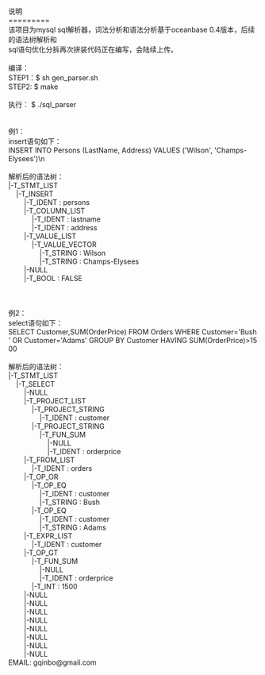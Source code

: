 <BODY style="MARGIN: 10px"><DIV>
<DIV>﻿说明</DIV>
<DIV>=========</DIV>
<DIV>该项目为mysql&nbsp;sql解析器，词法分析和语法分析基于oceanbase&nbsp;0.4版本，后续的语法树解析和</DIV>
<DIV>sql语句优化分拆再次拼装代码正在编写，会陆续上传。</DIV>
<DIV>&nbsp;</DIV>
<DIV>编译：</DIV>
<DIV>STEP1：$&nbsp;sh&nbsp;gen_parser.sh</DIV>
<DIV>STEP2:&nbsp;$&nbsp;make</DIV>
<DIV>&nbsp;</DIV>
<DIV>执行：&nbsp;$&nbsp;./sql_parser</DIV>
<DIV>&nbsp;</DIV>
<DIV>&nbsp;</DIV>
<DIV>例1：</DIV>
<DIV>insert语句如下：</DIV>
<DIV>INSERT&nbsp;INTO&nbsp;Persons&nbsp;(LastName,&nbsp;Address)&nbsp;VALUES&nbsp;('Wilson',&nbsp;'Champs-Elysees')\n</DIV>
<DIV>&nbsp;</DIV>
<DIV>解析后的语法树：</DIV>
<DIV>|-T_STMT_LIST</DIV>
<DIV>&nbsp;&nbsp;&nbsp;&nbsp;|-T_INSERT</DIV>
<DIV>&nbsp;&nbsp;&nbsp;&nbsp;&nbsp;&nbsp;&nbsp;&nbsp;|-T_IDENT&nbsp;:&nbsp;persons</DIV>
<DIV>&nbsp;&nbsp;&nbsp;&nbsp;&nbsp;&nbsp;&nbsp;&nbsp;|-T_COLUMN_LIST</DIV>
<DIV>&nbsp;&nbsp;&nbsp;&nbsp;&nbsp;&nbsp;&nbsp;&nbsp;&nbsp;&nbsp;&nbsp;&nbsp;|-T_IDENT&nbsp;:&nbsp;lastname</DIV>
<DIV>&nbsp;&nbsp;&nbsp;&nbsp;&nbsp;&nbsp;&nbsp;&nbsp;&nbsp;&nbsp;&nbsp;&nbsp;|-T_IDENT&nbsp;:&nbsp;address</DIV>
<DIV>&nbsp;&nbsp;&nbsp;&nbsp;&nbsp;&nbsp;&nbsp;&nbsp;|-T_VALUE_LIST</DIV>
<DIV>&nbsp;&nbsp;&nbsp;&nbsp;&nbsp;&nbsp;&nbsp;&nbsp;&nbsp;&nbsp;&nbsp;&nbsp;|-T_VALUE_VECTOR</DIV>
<DIV>&nbsp;&nbsp;&nbsp;&nbsp;&nbsp;&nbsp;&nbsp;&nbsp;&nbsp;&nbsp;&nbsp;&nbsp;&nbsp;&nbsp;&nbsp;&nbsp;|-T_STRING&nbsp;:&nbsp;Wilson</DIV>
<DIV>&nbsp;&nbsp;&nbsp;&nbsp;&nbsp;&nbsp;&nbsp;&nbsp;&nbsp;&nbsp;&nbsp;&nbsp;&nbsp;&nbsp;&nbsp;&nbsp;|-T_STRING&nbsp;:&nbsp;Champs-Elysees</DIV>
<DIV>&nbsp;&nbsp;&nbsp;&nbsp;&nbsp;&nbsp;&nbsp;&nbsp;|-NULL</DIV>
<DIV>&nbsp;&nbsp;&nbsp;&nbsp;&nbsp;&nbsp;&nbsp;&nbsp;|-T_BOOL&nbsp;:&nbsp;FALSE</DIV>
<DIV>&nbsp;</DIV>
<DIV>&nbsp;</DIV>
<DIV>&nbsp;</DIV>
<DIV></DIV>

<BODY style="MARGIN: 10px"><DIV>
<DIV>例2：</DIV>
<DIV>select语句如下： </DIV>
<DIV>SELECT&nbsp;Customer,SUM(OrderPrice)&nbsp;FROM&nbsp;Orders&nbsp;WHERE&nbsp;Customer='Bush'&nbsp;OR&nbsp;Customer='Adams'&nbsp;GROUP&nbsp;BY&nbsp;Customer&nbsp;HAVING&nbsp;SUM(OrderPrice)&gt;1500</DIV>
<DIV>&nbsp;</DIV>
<DIV>解析后的语法树：</DIV>
<DIV>|-T_STMT_LIST</DIV>
<DIV>&nbsp;&nbsp;&nbsp;&nbsp;|-T_SELECT</DIV>
<DIV>&nbsp;&nbsp;&nbsp;&nbsp;&nbsp;&nbsp;&nbsp;&nbsp;|-NULL</DIV>
<DIV>&nbsp;&nbsp;&nbsp;&nbsp;&nbsp;&nbsp;&nbsp;&nbsp;|-T_PROJECT_LIST</DIV>
<DIV>&nbsp;&nbsp;&nbsp;&nbsp;&nbsp;&nbsp;&nbsp;&nbsp;&nbsp;&nbsp;&nbsp;&nbsp;|-T_PROJECT_STRING</DIV>
<DIV>&nbsp;&nbsp;&nbsp;&nbsp;&nbsp;&nbsp;&nbsp;&nbsp;&nbsp;&nbsp;&nbsp;&nbsp;&nbsp;&nbsp;&nbsp;&nbsp;|-T_IDENT&nbsp;:&nbsp;customer</DIV>
<DIV>&nbsp;&nbsp;&nbsp;&nbsp;&nbsp;&nbsp;&nbsp;&nbsp;&nbsp;&nbsp;&nbsp;&nbsp;|-T_PROJECT_STRING</DIV>
<DIV>&nbsp;&nbsp;&nbsp;&nbsp;&nbsp;&nbsp;&nbsp;&nbsp;&nbsp;&nbsp;&nbsp;&nbsp;&nbsp;&nbsp;&nbsp;&nbsp;|-T_FUN_SUM</DIV>
<DIV>&nbsp;&nbsp;&nbsp;&nbsp;&nbsp;&nbsp;&nbsp;&nbsp;&nbsp;&nbsp;&nbsp;&nbsp;&nbsp;&nbsp;&nbsp;&nbsp;&nbsp;&nbsp;&nbsp;&nbsp;|-NULL</DIV>
<DIV>&nbsp;&nbsp;&nbsp;&nbsp;&nbsp;&nbsp;&nbsp;&nbsp;&nbsp;&nbsp;&nbsp;&nbsp;&nbsp;&nbsp;&nbsp;&nbsp;&nbsp;&nbsp;&nbsp;&nbsp;|-T_IDENT&nbsp;:&nbsp;orderprice</DIV>
<DIV>&nbsp;&nbsp;&nbsp;&nbsp;&nbsp;&nbsp;&nbsp;&nbsp;|-T_FROM_LIST</DIV>
<DIV>&nbsp;&nbsp;&nbsp;&nbsp;&nbsp;&nbsp;&nbsp;&nbsp;&nbsp;&nbsp;&nbsp;&nbsp;|-T_IDENT&nbsp;:&nbsp;orders</DIV>
<DIV>&nbsp;&nbsp;&nbsp;&nbsp;&nbsp;&nbsp;&nbsp;&nbsp;|-T_OP_OR</DIV>
<DIV>&nbsp;&nbsp;&nbsp;&nbsp;&nbsp;&nbsp;&nbsp;&nbsp;&nbsp;&nbsp;&nbsp;&nbsp;|-T_OP_EQ</DIV>
<DIV>&nbsp;&nbsp;&nbsp;&nbsp;&nbsp;&nbsp;&nbsp;&nbsp;&nbsp;&nbsp;&nbsp;&nbsp;&nbsp;&nbsp;&nbsp;&nbsp;|-T_IDENT&nbsp;:&nbsp;customer</DIV>
<DIV>&nbsp;&nbsp;&nbsp;&nbsp;&nbsp;&nbsp;&nbsp;&nbsp;&nbsp;&nbsp;&nbsp;&nbsp;&nbsp;&nbsp;&nbsp;&nbsp;|-T_STRING&nbsp;:&nbsp;Bush</DIV>
<DIV>&nbsp;&nbsp;&nbsp;&nbsp;&nbsp;&nbsp;&nbsp;&nbsp;&nbsp;&nbsp;&nbsp;&nbsp;|-T_OP_EQ</DIV>
<DIV>&nbsp;&nbsp;&nbsp;&nbsp;&nbsp;&nbsp;&nbsp;&nbsp;&nbsp;&nbsp;&nbsp;&nbsp;&nbsp;&nbsp;&nbsp;&nbsp;|-T_IDENT&nbsp;:&nbsp;customer</DIV>
<DIV>&nbsp;&nbsp;&nbsp;&nbsp;&nbsp;&nbsp;&nbsp;&nbsp;&nbsp;&nbsp;&nbsp;&nbsp;&nbsp;&nbsp;&nbsp;&nbsp;|-T_STRING&nbsp;:&nbsp;Adams</DIV>
<DIV>&nbsp;&nbsp;&nbsp;&nbsp;&nbsp;&nbsp;&nbsp;&nbsp;|-T_EXPR_LIST</DIV>
<DIV>&nbsp;&nbsp;&nbsp;&nbsp;&nbsp;&nbsp;&nbsp;&nbsp;&nbsp;&nbsp;&nbsp;&nbsp;|-T_IDENT&nbsp;:&nbsp;customer</DIV>
<DIV>&nbsp;&nbsp;&nbsp;&nbsp;&nbsp;&nbsp;&nbsp;&nbsp;|-T_OP_GT</DIV>
<DIV>&nbsp;&nbsp;&nbsp;&nbsp;&nbsp;&nbsp;&nbsp;&nbsp;&nbsp;&nbsp;&nbsp;&nbsp;|-T_FUN_SUM</DIV>
<DIV>&nbsp;&nbsp;&nbsp;&nbsp;&nbsp;&nbsp;&nbsp;&nbsp;&nbsp;&nbsp;&nbsp;&nbsp;&nbsp;&nbsp;&nbsp;&nbsp;|-NULL</DIV>
<DIV>&nbsp;&nbsp;&nbsp;&nbsp;&nbsp;&nbsp;&nbsp;&nbsp;&nbsp;&nbsp;&nbsp;&nbsp;&nbsp;&nbsp;&nbsp;&nbsp;|-T_IDENT&nbsp;:&nbsp;orderprice</DIV>
<DIV>&nbsp;&nbsp;&nbsp;&nbsp;&nbsp;&nbsp;&nbsp;&nbsp;&nbsp;&nbsp;&nbsp;&nbsp;|-T_INT&nbsp;:&nbsp;1500</DIV>
<DIV>&nbsp;&nbsp;&nbsp;&nbsp;&nbsp;&nbsp;&nbsp;&nbsp;|-NULL</DIV>
<DIV>&nbsp;&nbsp;&nbsp;&nbsp;&nbsp;&nbsp;&nbsp;&nbsp;|-NULL</DIV>
<DIV>&nbsp;&nbsp;&nbsp;&nbsp;&nbsp;&nbsp;&nbsp;&nbsp;|-NULL</DIV>
<DIV>&nbsp;&nbsp;&nbsp;&nbsp;&nbsp;&nbsp;&nbsp;&nbsp;|-NULL</DIV>
<DIV>&nbsp;&nbsp;&nbsp;&nbsp;&nbsp;&nbsp;&nbsp;&nbsp;|-NULL</DIV>
<DIV>&nbsp;&nbsp;&nbsp;&nbsp;&nbsp;&nbsp;&nbsp;&nbsp;|-NULL</DIV>
<DIV>&nbsp;&nbsp;&nbsp;&nbsp;&nbsp;&nbsp;&nbsp;&nbsp;|-NULL</DIV>
<DIV>&nbsp;&nbsp;&nbsp;&nbsp;&nbsp;&nbsp;&nbsp;&nbsp;|-NULL</DIV></DIV></BODY>




<DIV>EMAIL:&nbsp;gqinbo@gmail.com</DIV></DIV></BODY>


